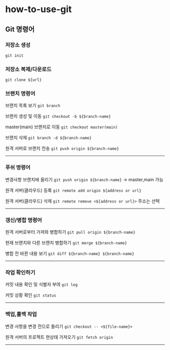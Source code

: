 # how-to-use-git

## Git 명령어
### 저장소 생성
``` git init ```

### 저장소 복제/다운로드
``` git clone ${url} ```

### 브랜치 명령어
브랜치 목록 보기
``` git branch ```

브랜치 생성 및 이동
``` git checkout -b ${branch-name} ```

master(main) 브랜치로 이동
``` git checkout master(main) ```

브랜치 삭제
``` git branch -d ${branch-name} ```

원격 서버로 브랜치 전송
``` git push origin ${branch-name} ```

---
### 푸쉬 명령어
변경사항 브랜치에 올리기
``` git push origin ${branch-name} ``` -> master,main 가능

원격 서버(클라우드) 등록
``` git remote add origin ${address or url} ```

원격 서버(클라우드) 삭제
``` git remote remove <${address or url}> ``` 주소는 선택

---
### 갱신/병합 명령어
원격 서버로부터 가져와 병합하기
``` git pull origin ${branch-name} ```

현재 브랜치와 다른 브랜치 병합하기
``` git merge ${branch-name} ```

병합 전 바뀐 내용 보기
``` git diff ${branch-name} ${branch-name} ```

---
### 작업 확인하기
커밋 내용 확인 및 식별자 부여
``` git log ```

커밋 상황 확인
``` git status ```

---
### 백업,롤백 작업
변경 사항을 변경 전으로 돌리기
``` git checkout -- <${file-name}> ```

원격 서버의 프로젝트 현상태 가져오기
``` git fetch origin ```

---
